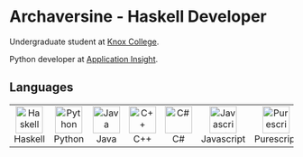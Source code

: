 # Archaversine - Haskell Developer

Undergraduate student at [Knox College](https://www.knox.edu/).

Python developer at [Application Insight](https://www.applicationinsightllc.com/).

## Languages

<table>
  <tr>
    <td align="center" width="96">
      <a href="https://haskell.org">
        <img src="https://global-uploads.webflow.com/6047a9e35e5dc54ac86ddd90/63064c5652d40eda2eb7a838_33ac2334.png" width="48" height="48" alt="Haskell" />
      </a>
      <br>Haskell
    </td>
    <td align="center" width="96">
      <a href="https://python.org">
        <img src="https://upload.wikimedia.org/wikipedia/commons/thumb/c/c3/Python-logo-notext.svg/1869px-Python-logo-notext.svg.png" width="48" height="48" alt="Python" style="object-fit: contain;" />
      </a>
      <br>Python
    </td>
    <td align="center" width="96">
      <a href="https://www.java.com">
        <img src="https://upload.wikimedia.org/wikipedia/en/thumb/3/30/Java_programming_language_logo.svg/800px-Java_programming_language_logo.svg.png" width="48" height="48" alt="Java" />
      </a>
      <br>Java
    </td>
    <td align="center" width="96">
      <a href="https://cplusplus.com" >
        <img src="https://upload.wikimedia.org/wikipedia/commons/thumb/1/18/ISO_C%2B%2B_Logo.svg/1822px-ISO_C%2B%2B_Logo.svg.png" width="48" height="48" alt="C++" style="object-fit: contain;" />
      </a>
      <br>C++
    </td>
    <td align="center" width="96">
      <a href="https://learn.microsoft.com/en-us/dotnet/csharp/" >
        <img src="https://seeklogo.com/images/C/c-sharp-c-logo-02F17714BA-seeklogo.com.png" width="48" height="48" alt="C#" style="object-fit: contain;" />
      </a>
      <br>C#
    </td>
    <td align="center" width="96">
      <a href="https://www.javascript.com">
        <img src="https://upload.wikimedia.org/wikipedia/commons/thumb/6/6a/JavaScript-logo.png/800px-JavaScript-logo.png" width="48" height="48" alt="Javascript" style="object-fit: contain;" />
      </a>
      <br>Javascript
    </td>
    <td align="center"  width="96">
      <a href="https://purescript.org">
        <img src="https://upload.wikimedia.org/wikipedia/commons/6/64/PureScript_Logo.png" width="48" height="48" alt="Purescript" style="object-fit: contain;" />
      </a>
      <br>Purescript
    </td>
</table>
